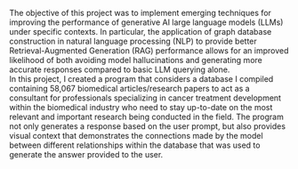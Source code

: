 The objective of this project was to implement emerging techniques for improving the 
performance of generative AI large language models (LLMs) under specific contexts.  In particular, the 
application of graph database construction in natural language processing (NLP) to provide better 
Retrieval-Augmented Generation (RAG) performance allows for an improved likelihood of both avoiding 
model hallucinations and generating more accurate responses compared to basic LLM querying alone.  
In this project, I created a program that considers a database I compiled containing 58,067 
biomedical articles/research papers to act as a consultant for professionals specializing in 
cancer treatment development within the biomedical industry who need to stay up-to-date on the 
most relevant and important research being conducted in the field.  The program not only generates 
a response based on the user prompt, but also provides visual context that demonstrates the connections 
made by the model between different relationships within the database that was used to generate the answer provided to the user.  
